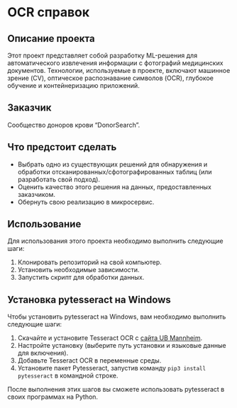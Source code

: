 # OCR справок

## Описание проекта
Этот проект представляет собой разработку ML-решения для автоматического извлечения информации с фотографий медицинских документов. Технологии, используемые в проекте, включают машинное зрение (CV), оптическое распознавание символов (OCR), глубокое обучение и контейнеризацию приложений.

## Заказчик
Сообщество доноров крови “DonorSearch”.

## Что предстоит сделать
- Выбрать одно из существующих решений для обнаружения и обработки отсканированных/сфотографированных таблиц (или разработать свой подход).
- Оценить качество этого решения на данных, предоставленных заказчиком.
- Обернуть свою реализацию в микросервис.

## Использование
Для использования этого проекта необходимо выполнить следующие шаги:
1. Клонировать репозиторий на свой компьютер.
2. Установить необходимые зависимости.
3. Запустить скрипт для обработки данных.

## Установка pytesseract на Windows
Чтобы установить pytesseract на Windows, вам необходимо выполнить следующие шаги:
1. Скачайте и установите Tesseract OCR с [сайта UB Mannheim](https://github.com/UB-Mannheim/tesseract/wiki).
2. Настройте установку (выберите путь установки и языковые данные для включения).
3. Добавьте Tesseract OCR в переменные среды.
4. Установите пакет Pytesseract, запустив команду `pip3 install pytesseract` в командной строке.

После выполнения этих шагов вы сможете использовать pytesseract в своих программах на Python.
